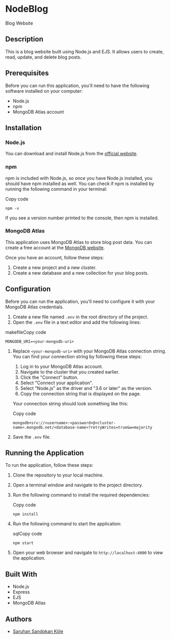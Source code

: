 NodeBlog
=============

Blog Website

Description
-----------

This is a blog website built using Node.js and EJS. It allows users to create, read, update, and delete blog posts.

Prerequisites
-------------

Before you can run this application, you'll need to have the following software installed on your computer:

-   Node.js
-   npm
-   MongoDB Atlas account

Installation
------------

### Node.js

You can download and install Node.js from the [official website](https://nodejs.org/).

### npm

npm is included with Node.js, so once you have Node.js installed, you should have npm installed as well. You can check if npm is installed by running the following command in your terminal:

Copy code

`npm -v`

If you see a version number printed to the console, then npm is installed.

### MongoDB Atlas

This application uses MongoDB Atlas to store blog post data. You can create a free account at the [MongoDB website](https://www.mongodb.com/cloud/atlas).

Once you have an account, follow these steps:

1.  Create a new project and a new cluster.
2.  Create a new database and a new collection for your blog posts.

Configuration
-------------

Before you can run the application, you'll need to configure it with your MongoDB Atlas credentials.

1.  Create a new file named `.env` in the root directory of the project.
2.  Open the `.env` file in a text editor and add the following lines:

makefileCopy code

`MONGODB_URI=<your-mongodb-uri>`

1.  Replace `<your-mongodb-uri>` with your MongoDB Atlas connection string. You can find your connection string by following these steps:

    1.  Log in to your MongoDB Atlas account.
    2.  Navigate to the cluster that you created earlier.
    3.  Click the "Connect" button.
    4.  Select "Connect your application".
    5.  Select "Node.js" as the driver and "3.6 or later" as the version.
    6.  Copy the connection string that is displayed on the page.

    Your connection string should look something like this:

    Copy code

    `mongodb+srv://<username>:<password>@<cluster-name>.mongodb.net/<database-name>?retryWrites=true&w=majority `

2.  Save the `.env` file.

Running the Application
-----------------------

To run the application, follow these steps:

1.  Clone the repository to your local machine.

2.  Open a terminal window and navigate to the project directory.

3.  Run the following command to install the required dependencies:

    Copy code

    `npm install`

4.  Run the following command to start the application:

    sqlCopy code

    `npm start`

5.  Open your web browser and navigate to `http://localhost:4000` to view the application.

Built With
----------

-   Node.js
-   Express
-   EJS
-   MongoDB Atlas

Authors
-------

-   [Saruhan Sandokan Köle](https://github.com/SandokanSaruhan)

